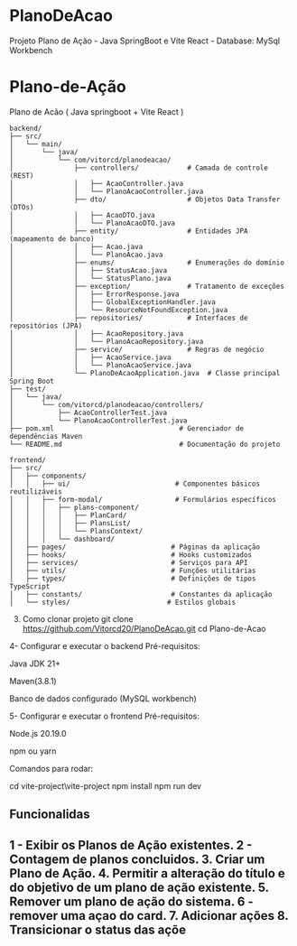 # PlanoDeAcao
Projeto Plano de Ação  - Java SpringBoot e Vite React - Database: MySql Workbench

# Plano-de-Ação
Plano de Acão ( Java springboot  + Vite React )

```
backend/
├── src/
│   └── main/
│       └── java/
│           └── com/vitorcd/planodeacao/
│               ├── controllers/            # Camada de controle (REST)
│               │   ├── AcaoController.java
│               │   └── PlanoAcaoController.java
│               ├── dto/                    # Objetos Data Transfer (DTOs)
│               │   ├── AcaoDTO.java
│               │   └── PlanoAcaoDTO.java
│               ├── entity/                 # Entidades JPA (mapeamento de banco)
│               │   ├── Acao.java
│               │   └── PlanoAcao.java
│               ├── enums/                  # Enumerações do domínio
│               │   ├── StatusAcao.java
│               │   └── StatusPlano.java
│               ├── exception/              # Tratamento de exceções
│               │   ├── ErrorResponse.java
│               │   ├── GlobalExceptionHandler.java
│               │   └── ResourceNotFoundException.java
│               ├── repositories/           # Interfaces de repositórios (JPA)
│               │   ├── AcaoRepository.java
│               │   └── PlanoAcaoRepository.java
│               ├── service/                # Regras de negócio
│               │   ├── AcaoService.java
│               │   └── PlanoAcaoService.java
│               └── PlanoDeAcaoApplication.java  # Classe principal Spring Boot
├── test/
│   └── java/
│       └── com/vitorcd/planodeacao/controllers/
│           ├── AcaoControllerTest.java
│           └── PlanoAcaoControllerTest.java
├── pom.xml                               # Gerenciador de dependências Maven
└── README.md                             # Documentação do projeto
```

```
frontend/
├── src/
│   ├── components/
│   │   ├── ui/                          # Componentes básicos reutilizáveis
│   │   ├── form-modal/                  # Formulários específicos
│   │   │   ├── plans-component/
│   │   │   │   ├── PlanCard/
│   │   │   │   ├── PlansList/
│   │   │   │   └── PlansContext/
│   │   │   └── dashboard/
│   ├── pages/                          # Páginas da aplicação
│   ├── hooks/                          # Hooks customizados
│   ├── services/                       # Serviços para API
│   ├── utils/                          # Funções utilitárias
│   ├── types/                          # Definições de tipos TypeScript
│   ├── constants/                      # Constantes da aplicação
│   └── styles/                        # Estilos globais
```


3. Como clonar projeto
git clone https://github.com/Vitorcd20/PlanoDeAcao.git
cd Plano-de-Acao


4- Configurar e executar o backend
Pré-requisitos:

Java JDK 21+ 

Maven(3.8.1)

Banco de dados configurado (MySQL workbench)


5- Configurar e executar o frontend
Pré-requisitos:

Node.js 20.19.0

npm ou yarn

Comandos para rodar:

cd vite-project\vite-project
npm install
npm run dev


<h2>Funcionalidas<h2> 

1 - Exibir os Planos de Ação existentes.
2 - Contagem de planos concluidos.
3. Criar um Plano de Ação.
4. Permitir a alteração do título e do objetivo de um plano de ação existente.
5. Remover um plano de ação do sistema.
6 - remover uma açao do card.
7. Adicionar ações
8. Transicionar o status das açõe
